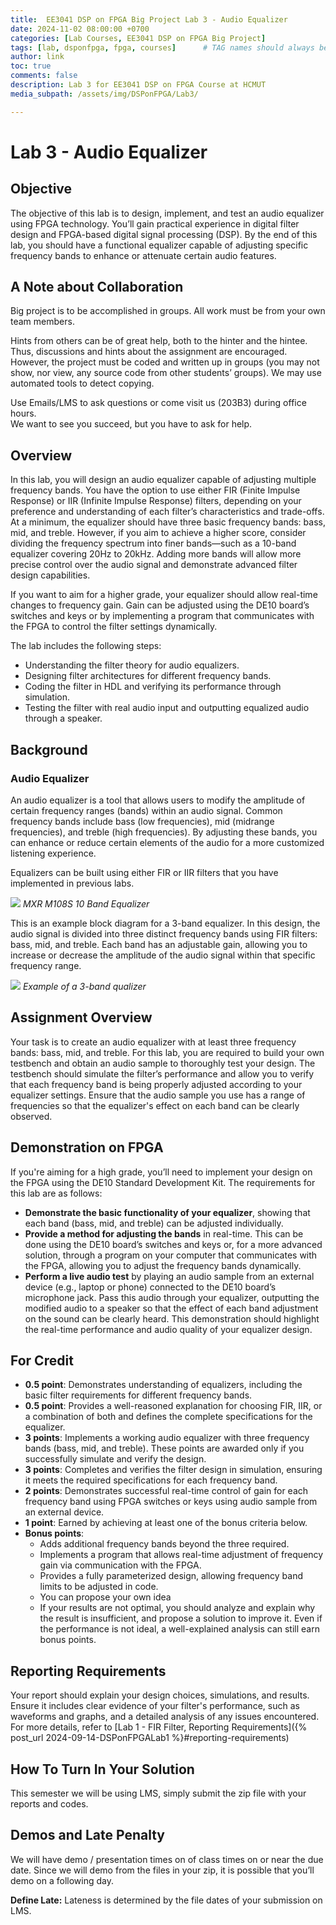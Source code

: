 ```yaml
---
title:  EE3041 DSP on FPGA Big Project Lab 3 - Audio Equalizer
date: 2024-11-02 08:00:00 +0700
categories: [Lab Courses, EE3041 DSP on FPGA Big Project]
tags: [lab, dsponfpga, fpga, courses]      # TAG names should always be lowercase
author: link
toc: true
comments: false
description: Lab 3 for EE3041 DSP on FPGA Course at HCMUT
media_subpath: /assets/img/DSPonFPGA/Lab3/

---
```


# Lab 3 - Audio Equalizer

## Objective

The objective of this lab is to design, implement, and test an audio equalizer using FPGA technology. You’ll gain practical experience in digital filter design and FPGA-based digital signal processing (DSP). By the end of this lab, you should have a functional equalizer capable of adjusting specific frequency bands to enhance or attenuate certain audio features.

## A Note about Collaboration

Big project is to be accomplished in groups. All work must be from your own team members.

Hints from others can be of great help, both to the hinter and the hintee.  
Thus, discussions and hints about the assignment are encouraged. However, the project must be coded and written up in groups (you may not show, nor view, any source code from other students’ groups). We may use automated tools to detect copying.

Use Emails/LMS to ask questions or come visit us (203B3) during office hours.  
We want to see you succeed, but you have to ask for help.

## Overview

In this lab, you will design an audio equalizer capable of adjusting multiple frequency bands. You have the option to use either FIR (Finite Impulse Response) or IIR (Infinite Impulse Response) filters, depending on your preference and understanding of each filter’s characteristics and trade-offs. At a minimum, the equalizer should have three basic frequency bands: bass, mid, and treble. However, if you aim to achieve a higher score, consider dividing the frequency spectrum into finer bands—such as a 10-band equalizer covering 20Hz to 20kHz. Adding more bands will allow more precise control over the audio signal and demonstrate advanced filter design capabilities.

If you want to aim for a higher grade, your equalizer should allow real-time changes to frequency gain. Gain can be adjusted using the DE10 board’s switches and keys or by implementing a program that communicates with the FPGA to control the filter settings dynamically.

The lab includes the following steps:

- Understanding the filter theory for audio equalizers.
- Designing filter architectures for different frequency bands.
- Coding the filter in HDL and verifying its performance through simulation.
- Testing the filter with real audio input and outputting equalized audio through a speaker.

## Background

### Audio Equalizer
An audio equalizer is a tool that allows users to modify the amplitude of certain frequency ranges (bands) within an audio signal. Common frequency bands include bass (low frequencies), mid (midrange frequencies), and treble (high frequencies). By adjusting these bands, you can enhance or reduce certain elements of the audio for a more customized listening experience.

Equalizers can be built using either FIR or IIR filters that you have implemented in previous labs.

![](mxr-ten-band-eq.jpg)
*MXR M108S 10 Band Equalizer*

This is an example block diagram for a 3-band equalizer. In this design, the audio signal is divided into three distinct frequency bands using FIR filters: bass, mid, and treble. Each band has an adjustable gain, allowing you to increase or decrease the amplitude of the audio signal within that specific frequency range.

![](audio-eq-diagram.svg)
*Example of a 3-band qualizer*

## Assignment Overview

Your task is to create an audio equalizer with at least three frequency bands: bass, mid, and treble. For this lab, you are required to build your own testbench and obtain an audio sample to thoroughly test your design. The testbench should simulate the filter’s performance and allow you to verify that each frequency band is being properly adjusted according to your equalizer settings. Ensure that the audio sample you use has a range of frequencies so that the equalizer's effect on each band can be clearly observed.

## Demonstration on FPGA

If you're aiming for a high grade, you’ll need to implement your design on the FPGA using the DE10 Standard Development Kit. The requirements for this lab are as follows:

- **Demonstrate the basic functionality of your equalizer**, showing that each band (bass, mid, and treble) can be adjusted individually.
- **Provide a method for adjusting the bands** in real-time. This can be done using the DE10 board’s switches and keys or, for a more advanced solution, through a program on your computer that communicates with the FPGA, allowing you to adjust the frequency bands dynamically.
- **Perform a live audio test** by playing an audio sample from an external device (e.g., laptop or phone) connected to the DE10 board’s microphone jack. Pass this audio through your equalizer, outputting the modified audio to a speaker so that the effect of each band adjustment on the sound can be clearly heard. This demonstration should highlight the real-time performance and audio quality of your equalizer design.

## For Credit

- **0.5 point**: Demonstrates understanding of equalizers, including the basic filter requirements for different frequency bands. 
- **0.5 point**: Provides a well-reasoned explanation for choosing FIR, IIR, or a combination of both and defines the complete specifications for the equalizer.
- **3 points**: Implements a working audio equalizer with three frequency bands (bass, mid, and treble). These points are awarded only if you successfully simulate and verify the design.
- **3 points**: Completes and verifies the filter design in simulation, ensuring it meets the required specifications for each frequency band.
- **2 points**: Demonstrates successful real-time control of gain for each frequency band using FPGA switches or keys using audio sample from an external device.
- **1 point**: Earned by achieving at least one of the bonus criteria below.
- **Bonus points**:
  - Adds additional frequency bands beyond the three required.
  - Implements a program that allows real-time adjustment of frequency gain via communication with the FPGA.
  - Provides a fully parameterized design, allowing frequency band limits to be adjusted in code.
  - You can propose your own idea
  - If your results are not optimal, you should analyze and explain why the result is insufficient, and propose a solution to improve it. Even if the performance is not ideal, a well-explained analysis can still earn bonus points.

## Reporting Requirements

Your report should explain your design choices, simulations, and results. Ensure it includes clear evidence of your filter's performance, such as waveforms and graphs, and a detailed analysis of any issues encountered. For more details, refer to [Lab 1 - FIR Filter, Reporting Requirements]({% post_url 2024-09-14-DSPonFPGALab1 %}#reporting-requirements)

## How To Turn In Your Solution

This semester we will be using LMS, simply submit the zip file with your reports and codes.

## Demos and Late Penalty

We will have demo / presentation times on of class times on or near the due date. Since we will demo from the files in your zip, it is possible that you’ll demo on a following day.

**Define Late:** Lateness is determined by the file dates of your submission on LMS.